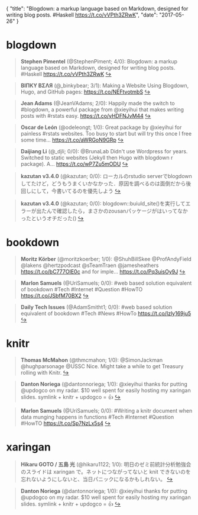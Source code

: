 {
  "title": "Blogdown: a markup language based on Markdown, designed for writing blog posts. #Haskell https://t.co/vVPth3ZRwK",
  "date": "2017-05-26"
}

# blogdown

> **Stephen Pimentel** (@StephenPiment; 4/0): Blogdown: a markup language based on Markdown, designed for writing blog posts. #Haskell
https://t.co/vVPth3ZRwK  [&#8618;](https://twitter.com/xieyihui/status/867963245478293504)

<!-- -->


> **BIПΚΥ BΣΛЯ** (@_binkybear; 3/1): Making a Website Using Blogdown, Hugo, and GitHub pages:
https://t.co/NEFtvotmbS  [&#8618;](https://twitter.com/xieyihui/status/868142768354459649)

<!-- -->


> **Jean Adams** (@JeanVAdams; 2/0): Happily made the switch to #blogdown, a powerful package from @xieyihui that makes writing posts with #rstats easy. https://t.co/yHDFNJvM44  [&#8618;](https://twitter.com/xieyihui/status/868211579501858817)

<!-- -->


> **Oscar de León** (@odeleongt; 1/0): Great package by @xieyihui for painless #rstats websites.
Too busy to start but will try this once I free some time… https://t.co/aWRGoN9GRp  [&#8618;](https://twitter.com/xieyihui/status/868208500446507008)

<!-- -->


> **Daijiang Li** (@_djli; 0/0): @BrunaLab Didn't use Wordpress for years. Switched to static websites (Jekyll then Hugo with blogdown r package). A… https://t.co/wP7Zu5mODU  [&#8618;](https://twitter.com/xieyihui/status/868119472414089218)

<!-- -->


> **kazutan v3.4.0** (@kazutan; 0/0): ローカルのrstudio serverでblogdownしてたけど，どうもうまくいかなかった．原因を調べるのは面倒だから後回しにして，今書いてるのを優先しよう  [&#8618;](https://twitter.com/xieyihui/status/868115510663143424)

<!-- -->


> **kazutan v3.4.0** (@kazutan; 0/0): blogdown::buiuld_site()を実行してエラーが出たんで確認したら，まさかのzousanパッケージがはいってなかったというオチだった()  [&#8618;](https://twitter.com/xieyihui/status/868105725637087232)

<!-- -->


# bookdown

> **Moritz Körber** (@moritzkoerber; 1/0): @ShuhBillSkee @ProfAndyField @lakens @hertzpodcast @sTeamTraen @jamesheathers https://t.co/bC777OIE0c and for imple… https://t.co/Pq3uisOy9J  [&#8618;](https://twitter.com/xieyihui/status/868040955311554560)

<!-- -->


> **Marlon Samuels** (@UriSamuels; 0/0): #web based solution equivalent of bookdown
#Tech #Internet #Question #HowTO
https://t.co/JSbfM70BX2  [&#8618;](https://twitter.com/xieyihui/status/867932886292455424)

<!-- -->


> **Daily Tech Issues** (@AdamSmitht1; 0/0): #web based solution equivalent of bookdown
#Tech #News #HowTo
https://t.co/Izly169ju5  [&#8618;](https://twitter.com/xieyihui/status/867932602908508160)

<!-- -->


# knitr

> **Thomas McMahon** (@thmcmahon; 1/0): @SimonJackman @hughparsonage @USSC Nice. Might take a while to get Treasury rolling with Knitr.  [&#8618;](https://twitter.com/xieyihui/status/867971658845274118)

<!-- -->


> **Danton Noriega** (@dantonnoriega; 1/0): @xieyihui thanks for putting @updogco on my radar. $10 well spent for easily hosting my xaringan slides. symlink + knitr + updogco = 👍  [&#8618;](https://twitter.com/xieyihui/status/867908471794085889)

<!-- -->


> **Marlon Samuels** (@UriSamuels; 0/0): #Writing a knitr document when data munging happens in functions
#Tech #Internet #Question #HowTO
https://t.co/Sp7NzLx5s4  [&#8618;](https://twitter.com/xieyihui/status/868173314937810946)

<!-- -->


# xaringan

> **Hikaru GOTO / 五島 光** (@hikaru1122; 1/0): 明日のゼミ前統計分析勉強会のスライドは xaringan で。ネットにつながってないと knit できないのを忘れないようにしないと、当日パニックになるかもしれない。  [&#8618;](https://twitter.com/xieyihui/status/868098857715982336)

<!-- -->


> **Danton Noriega** (@dantonnoriega; 1/0): @xieyihui thanks for putting @updogco on my radar. $10 well spent for easily hosting my xaringan slides. symlink + knitr + updogco = 👍  [&#8618;](https://twitter.com/xieyihui/status/867908471794085889)

<!-- -->


